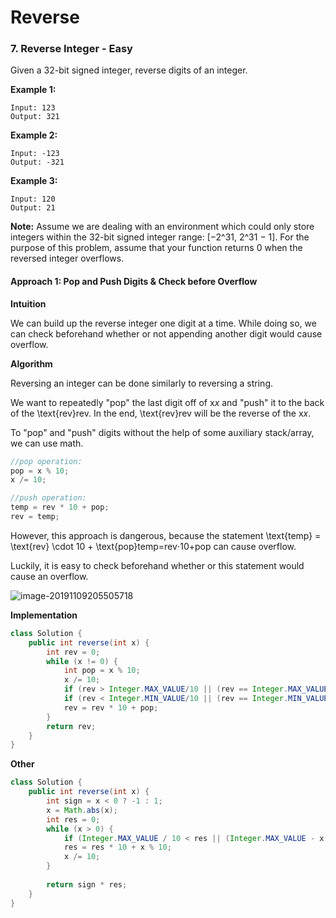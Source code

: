 # Reverse

 ### 7. Reverse Integer - Easy

Given a 32-bit signed integer, reverse digits of an integer.

**Example 1:**

```
Input: 123
Output: 321
```

**Example 2:**

```
Input: -123
Output: -321
```

**Example 3:**

```
Input: 120
Output: 21
```

**Note:**
Assume we are dealing with an environment which could only store integers within the 32-bit signed integer range: [−2^31, 2^31 − 1]. For the purpose of this problem, assume that your function returns 0 when the reversed integer overflows.

#### Approach 1: Pop and Push Digits & Check before Overflow

**Intuition**

We can build up the reverse integer one digit at a time. While doing so, we can check beforehand whether or not appending another digit would cause overflow.

**Algorithm**

Reversing an integer can be done similarly to reversing a string.

We want to repeatedly "pop" the last digit off of x*x* and "push" it to the back of the \text{rev}rev. In the end, \text{rev}rev will be the reverse of the x*x*.

To "pop" and "push" digits without the help of some auxiliary stack/array, we can use math.

```cpp
//pop operation:
pop = x % 10;
x /= 10;

//push operation:
temp = rev * 10 + pop;
rev = temp;
```

However, this approach is dangerous, because the statement \text{temp} = \text{rev} \cdot 10 + \text{pop}temp=rev⋅10+pop can cause overflow.

Luckily, it is easy to check beforehand whether or this statement would cause an overflow.

![image-20191109205505718](C:\Users\73995\AppData\Roaming\Typora\typora-user-images\image-20191109205505718.png)

**Implementation**

```java
class Solution {
    public int reverse(int x) {
        int rev = 0;
        while (x != 0) {
            int pop = x % 10;
            x /= 10;
            if (rev > Integer.MAX_VALUE/10 || (rev == Integer.MAX_VALUE / 10 && pop > 7)) return 0;
            if (rev < Integer.MIN_VALUE/10 || (rev == Integer.MIN_VALUE / 10 && pop < -8)) return 0;
            rev = rev * 10 + pop;
        }
        return rev;
    }
}
```

**Other**

```java
class Solution {
    public int reverse(int x) {
        int sign = x < 0 ? -1 : 1;
        x = Math.abs(x);
        int res = 0;
        while (x > 0) {
            if (Integer.MAX_VALUE / 10 < res || (Integer.MAX_VALUE - x % 10) < res * 10) 				return 0;
            res = res * 10 + x % 10;
            x /= 10;
        }
        
        return sign * res;
    }
}
```

